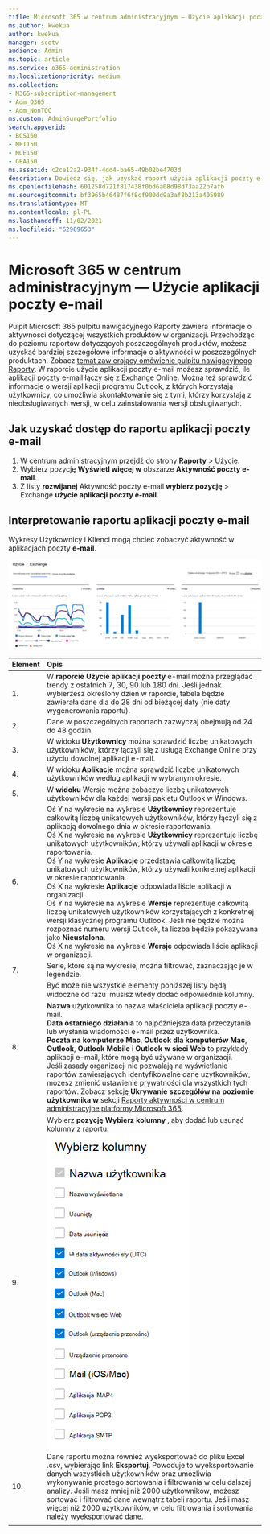 ```yaml
---
title: Microsoft 365 w centrum administracyjnym — Użycie aplikacji poczty e-mail
ms.author: kwekua
author: kwekua
manager: scotv
audience: Admin
ms.topic: article
ms.service: o365-administration
ms.localizationpriority: medium
ms.collection:
- M365-subscription-management
- Adm_O365
- Adm_NonTOC
ms.custom: AdminSurgePortfolio
search.appverid:
- BCS160
- MET150
- MOE150
- GEA150
ms.assetid: c2ce12a2-934f-4dd4-ba65-49b02be4703d
description: Dowiedz się, jak uzyskać raport użycia aplikacji poczty e-mail, aby dowiedzieć się więcej o aplikacjach poczty e-mail łączących się Exchange Online siecią Outlook wersji poczty e-mail, z których korzystali użytkownicy.
ms.openlocfilehash: 601258d721f817438f0bd6a08d98d73aa22b7afb
ms.sourcegitcommit: bf3965b46487f6f8cf900dd9a3af8b213a405989
ms.translationtype: MT
ms.contentlocale: pl-PL
ms.lasthandoff: 11/02/2021
ms.locfileid: "62989653"
---
```

# <a name="microsoft-365-reports-in-the-admin-center---email-apps-usage"></a>Microsoft 365 w centrum administracyjnym — Użycie aplikacji poczty e-mail

Pulpit Microsoft 365 pulpitu nawigacyjnego Raporty zawiera informacje o aktywności dotyczącej wszystkich produktów w organizacji. Przechodząc do poziomu raportów dotyczących poszczególnych produktów, możesz uzyskać bardziej szczegółowe informacje o aktywności w poszczególnych produktach. Zobacz [temat zawierający omówienie pulpitu nawigacyjnego Raporty](activity-reports.md). W raporcie użycie aplikacji poczty e-mail możesz sprawdzić, ile aplikacji poczty e-mail łączy się z Exchange Online. Można też sprawdzić informacje o wersji aplikacji programu Outlook, z których korzystają użytkownicy, co umożliwia skontaktowanie się z tymi, którzy korzystają z nieobsługiwanych wersji, w celu zainstalowania wersji obsługiwanych.
  
## <a name="how-to-get-to-the-email-apps-report"></a>Jak uzyskać dostęp do raportu aplikacji poczty e-mail

1. W centrum administracyjnym przejdź do strony **Raporty** \> <a href="https://go.microsoft.com/fwlink/p/?linkid=2074756" target="_blank">Użycie</a>.
2. Wybierz pozycję **Wyświetl więcej w** obszarze **Aktywność poczty e-mail**. 
3. Z listy **rozwijanej** Aktywność poczty e-mail **wybierz pozycję** \> Exchange **użycie aplikacji poczty e-mail**.
  
## <a name="interpret-the-email-apps-report"></a>Interpretowanie raportu aplikacji poczty e-mail

Wykresy Użytkownicy i Klienci mogą chcieć zobaczyć aktywność w aplikacjach poczty **e-mail**. 
  
![U używanych klientów poczty e-mail.](../../media/d78af7db-2b41-4d37-8b6e-bc7e47edd1dd.png)
  
|Element|Opis|
|:-----|:-----|
|1.  <br/> |W **raporcie Użycie aplikacji poczty** e-mail można przeglądać trendy z ostatnich 7, 30, 90 lub 180 dni. Jeśli jednak wybierzesz określony dzień w raporcie, tabela będzie zawierała dane dla do 28 dni od bieżącej daty (nie daty wygenerowania raportu).  <br/> |
|2.  <br/> |Dane w poszczególnych raportach zazwyczaj obejmują od 24 do 48 godzin.  <br/> |
|3.  <br/> |W widoku **Użytkownicy** można sprawdzić liczbę unikatowych użytkowników, którzy łączyli się z usługą Exchange Online przy użyciu dowolnej aplikacji e-mail.  <br/> |
|4.  <br/> |W widoku **Aplikacje** można sprawdzić liczbę unikatowych użytkowników według aplikacji w wybranym okresie.  <br/> |
|5.  <br/> |W **widoku** Wersje można zobaczyć liczbę unikatowych użytkowników dla każdej wersji pakietu Outlook w Windows.  <br/> |
|6.  <br/> | Oś Y na wykresie na wykresie **Użytkownicy** reprezentuje całkowitą liczbę unikatowych użytkowników, którzy łączyli się z aplikacją dowolnego dnia w okresie raportowania.  <br/>  Oś X na wykresie na wykresie **Użytkownicy** reprezentuje liczbę unikatowych użytkowników, którzy używali aplikacji w okresie raportowania.  <br/>  Oś Y na wykresie **Aplikacje** przedstawia całkowitą liczbę unikatowych użytkowników, którzy używali konkretnej aplikacji w okresie raportowania.  <br/>  Oś X na wykresie **Aplikacje** odpowiada liście aplikacji w organizacji.  <br/>  Oś Y na wykresie na wykresie **Wersje** reprezentuje całkowitą liczbę unikatowych użytkowników korzystających z konkretnej wersji klasycznej programu Outlook. Jeśli nie będzie można rozpoznać numeru wersji Outlook, ta liczba będzie pokazywana jako **Nieustalona**.  <br/>  Oś X na wykresie na wykresie **Wersje** odpowiada liście aplikacji w organizacji.  <br/> |
|7.  <br/> |Serie, które są na wykresie, można filtrować, zaznaczając je w legendzie.  <br/> |
|8.  <br/> | Być może nie wszystkie elementy poniższej listy będą widoczne od razu  musisz wtedy dodać odpowiednie kolumny.<br/> **Nazwa** użytkownika to nazwa właściciela aplikacji poczty e-mail.  <br/> **Data ostatniego działania** to najpóźniejsza data przeczytania lub wysłania wiadomości e-mail przez użytkownika.  <br/> **Poczta na komputerze Mac**, **Outlook dla komputerów Mac**, **Outlook**, **Outlook Mobile** i **Outlook w sieci Web** to przykłady aplikacji e-mail, które mogą być używane w organizacji.  <br/>  Jeśli zasady organizacji nie pozwalają na wyświetlanie raportów zawierających identyfikowalne dane użytkowników, możesz zmienić ustawienie prywatności dla wszystkich tych raportów. Zobacz sekcję **Ukrywanie szczegółów na poziomie użytkownika w** sekcji [Raporty aktywności w centrum administracyjne platformy Microsoft 365](activity-reports.md).  <br/> |
|9.  <br/> |Wybierz **pozycję Wybierz kolumny** , aby dodać lub usunąć kolumny z raportu.  <br/> ![Raport użycia aplikacji poczty e-mail — wybieranie kolumn.](../../media/041bd6ff-27e8-409d-9608-282edcfa2316.png)|
|10.  <br/> |Dane raportu można również wyeksportować do pliku Excel .csv, wybierając link **Eksportuj**. Powoduje to wyeksportowanie danych wszystkich użytkowników oraz umożliwia wykonywanie prostego sortowania i filtrowania w celu dalszej analizy. Jeśli masz mniej niż 2000 użytkowników, możesz sortować i filtrować dane wewnątrz tabeli raportu. Jeśli masz więcej niż 2000 użytkowników, w celu filtrowania i sortowania należy wyeksportować dane.  <br/> |
|||
   
